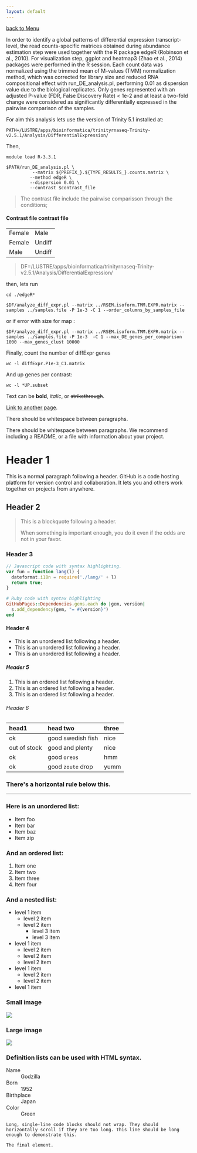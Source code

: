 ```yaml
---
layout: default
---
```


[back to Menu](../)

In order to identify a global patterns of differential expression transcript-level, the read counts-specific matrices obtained during abundance estimation step were used together with the R package edgeR (Robinson et al., 2010). For visualization step, ggplot and heatmap3 (Zhao et al., 2014) packages were performed in the R session.
Each count data was normalized using the trimmed mean of M-values (TMM) normalization method, which was corrected for library size and reduced RNA compositional effect with run_DE_analysis.pl, performing 0.01 as dispersion value due to the biological replicates.
Only genes represented with an adjusted P-value (FDR, False Discovery Rate) < 1e-2 and at least a two-fold change were considered as significantly differentially expressed in the pairwise comparison of the samples.


For aim this analysis lets use the version of Trinity 5.1 installed at: 

```shell
PATH=/LUSTRE/apps/bioinformatica/trinityrnaseq-Trinity-v2.5.1/Analysis/DifferentialExpression/
```

Then,

```shell
module load R-3.3.1 

$PATH/run_DE_analysis.pl \
      	  --matrix ${PREFIX_}.${TYPE_RESULTS_}.counts.matrix \
       	 --method edgeR \
       	 --dispersion 0.01 \
       	 --contrast $contrast_file 

```
> The contrast file include the pairwise comparisson through the conditions;

#### [](#header-4)Contrast file contrast file

|         |        |
|:--------|:-------|
| Female  | Male   |
| Female  | Undiff |
| Male    | Undiff |



> DF=/LUSTRE/apps/bioinformatica/trinityrnaseq-Trinity-v2.5.1/Analysis/DifferentialExpression/


then, lets run 

```
cd ./edgeR*

$DF/analyze_diff_expr.pl --matrix ../RSEM.isoform.TMM.EXPR.matrix --samples ../samples.file -P 1e-3 -C 1 --order_columns_by_samples_file
```

or if error with size for map :

```
$DF/analyze_diff_expr.pl --matrix ../RSEM.isoform.TMM.EXPR.matrix --samples ../samples.file -P 1e-3  -C 1 --max_DE_genes_per_comparison 1000 --max_genes_clust 10000
```

Finally, count the number of diffExpr genes

```
wc -l diffExpr.P1e-3_C1.matrix
```

And up genes per contrast:

```
wc -l *UP.subset
```

Text can be **bold**, _italic_, or ~~strikethrough~~.

[Link to another page](another-page).

There should be whitespace between paragraphs.

There should be whitespace between paragraphs. We recommend including a README, or a file with information about your project.

# [](#header-1)Header 1

This is a normal paragraph following a header. GitHub is a code hosting platform for version control and collaboration. It lets you and others work together on projects from anywhere.

## [](#header-2)Header 2

> This is a blockquote following a header.
>
> When something is important enough, you do it even if the odds are not in your favor.

### [](#header-3)Header 3

```js
// Javascript code with syntax highlighting.
var fun = function lang(l) {
  dateformat.i18n = require('./lang/' + l)
  return true;
}
```

```ruby
# Ruby code with syntax highlighting
GitHubPages::Dependencies.gems.each do |gem, version|
  s.add_dependency(gem, "= #{version}")
end
```

#### [](#header-4)Header 4

*   This is an unordered list following a header.
*   This is an unordered list following a header.
*   This is an unordered list following a header.

##### [](#header-5)Header 5

1.  This is an ordered list following a header.
2.  This is an ordered list following a header.
3.  This is an ordered list following a header.

###### [](#header-6)Header 6

| head1        | head two          | three |
|:-------------|:------------------|:------|
| ok           | good swedish fish | nice  |
| out of stock | good and plenty   | nice  |
| ok           | good `oreos`      | hmm   |
| ok           | good `zoute` drop | yumm  |

### There's a horizontal rule below this.

* * *

### Here is an unordered list:

*   Item foo
*   Item bar
*   Item baz
*   Item zip

### And an ordered list:

1.  Item one
1.  Item two
1.  Item three
1.  Item four

### And a nested list:

- level 1 item
  - level 2 item
  - level 2 item
    - level 3 item
    - level 3 item
- level 1 item
  - level 2 item
  - level 2 item
  - level 2 item
- level 1 item
  - level 2 item
  - level 2 item
- level 1 item

### Small image

![](https://assets-cdn.github.com/images/icons/emoji/octocat.png)

### Large image

![](https://guides.github.com/activities/hello-world/branching.png)


### Definition lists can be used with HTML syntax.

<dl>
<dt>Name</dt>
<dd>Godzilla</dd>
<dt>Born</dt>
<dd>1952</dd>
<dt>Birthplace</dt>
<dd>Japan</dd>
<dt>Color</dt>
<dd>Green</dd>
</dl>

```
Long, single-line code blocks should not wrap. They should horizontally scroll if they are too long. This line should be long enough to demonstrate this.
```

```
The final element.
```
